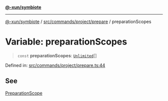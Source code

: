 [**@-xun/symbiote**](../../../../../README.md)

***

[@-xun/symbiote](../../../../../README.md) / [src/commands/project/prepare](../README.md) / preparationScopes

# Variable: preparationScopes

> `const` **preparationScopes**: [`Unlimited`](../../../../configure/enumerations/UnlimitedGlobalScope.md#unlimited)[]

Defined in: [src/commands/project/prepare.ts:44](https://github.com/Xunnamius/symbiote/blob/d3ba681e901541a46f90d6c5430608fbfc28926c/src/commands/project/prepare.ts#L44)

## See

[PreparationScope](../../../../configure/enumerations/UnlimitedGlobalScope.md)
